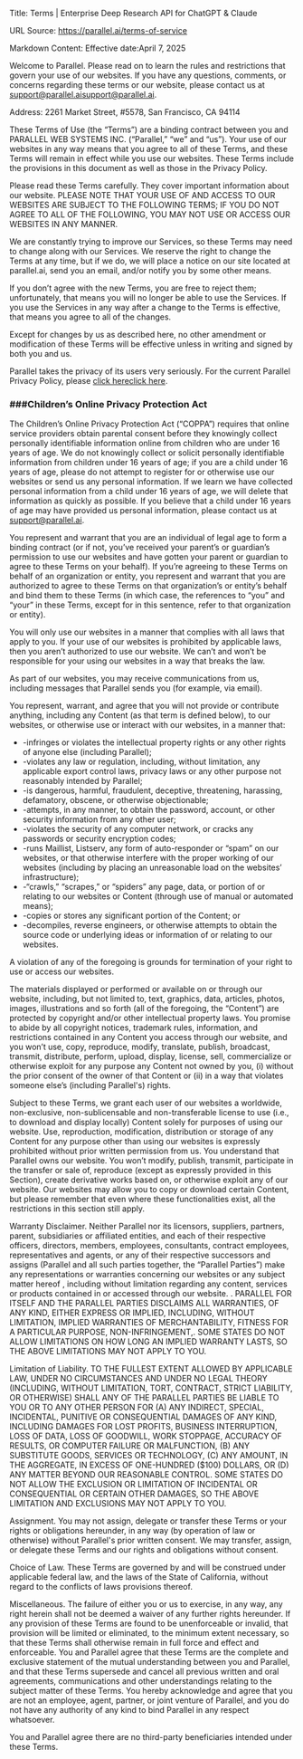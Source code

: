 Title: Terms | Enterprise Deep Research API for ChatGPT & Claude

URL Source: https://parallel.ai/terms-of-service

Markdown Content:
Effective date:April 7, 2025

Welcome to Parallel. Please read on to learn the rules and restrictions that govern your use of our websites. If you have any questions, comments, or concerns regarding these terms or our website, please contact us at [support@parallel.ai](mailto:support@parallel.ai)[support@parallel.ai]($mailto:support@parallel.ai).

Address: 2261 Market Street, #5578, San Francisco, CA 94114

These Terms of Use (the “Terms”) are a binding contract between you and PARALLEL WEB SYSTEMS INC. (“Parallel,” “we” and “us”). Your use of our websites in any way means that you agree to all of these Terms, and these Terms will remain in effect while you use our websites. These Terms include the provisions in this document as well as those in the Privacy Policy.

Please read these Terms carefully. They cover important information about our website. PLEASE NOTE THAT YOUR USE OF AND ACCESS TO OUR WEBSITES ARE SUBJECT TO THE FOLLOWING TERMS; IF YOU DO NOT AGREE TO ALL OF THE FOLLOWING, YOU MAY NOT USE OR ACCESS OUR WEBSITES IN ANY MANNER.

We are constantly trying to improve our Services, so these Terms may need to change along with our Services. We reserve the right to change the Terms at any time, but if we do, we will place a notice on our site located at parallel.ai, send you an email, and/or notify you by some other means.

If you don’t agree with the new Terms, you are free to reject them; unfortunately, that means you will no longer be able to use the Services. If you use the Services in any way after a change to the Terms is effective, that means you agree to all of the changes.

Except for changes by us as described here, no other amendment or modification of these Terms will be effective unless in writing and signed by both you and us.

Parallel takes the privacy of its users very seriously. For the current Parallel Privacy Policy, please [click here](https://www.parallel.ai/privacy-policy)[click here]($https://www.parallel.ai/privacy-policy).

### ###Children’s Online Privacy Protection Act

The Children’s Online Privacy Protection Act (“COPPA”) requires that online service providers obtain parental consent before they knowingly collect personally identifiable information online from children who are under 16 years of age. We do not knowingly collect or solicit personally identifiable information from children under 16 years of age; if you are a child under 16 years of age, please do not attempt to register for or otherwise use our websites or send us any personal information. If we learn we have collected personal information from a child under 16 years of age, we will delete that information as quickly as possible. If you believe that a child under 16 years of age may have provided us personal information, please contact us at support@parallel.ai.

You represent and warrant that you are an individual of legal age to form a binding contract (or if not, you’ve received your parent’s or guardian’s permission to use our websites and have gotten your parent or guardian to agree to these Terms on your behalf). If you’re agreeing to these Terms on behalf of an organization or entity, you represent and warrant that you are authorized to agree to these Terms on that organization’s or entity’s behalf and bind them to these Terms (in which case, the references to “you” and “your” in these Terms, except for in this sentence, refer to that organization or entity).

You will only use our websites in a manner that complies with all laws that apply to you. If your use of our websites is prohibited by applicable laws, then you aren’t authorized to use our website. We can’t and won’t be responsible for your using our websites in a way that breaks the law.

As part of our websites, you may receive communications from us, including messages that Parallel sends you (for example, via email).

You represent, warrant, and agree that you will not provide or contribute anything, including any Content (as that term is defined below), to our websites, or otherwise use or interact with our websites, in a manner that:

*   -infringes or violates the intellectual property rights or any other rights of anyone else (including Parallel);
*   -violates any law or regulation, including, without limitation, any applicable export control laws, privacy laws or any other purpose not reasonably intended by Parallel;
*   -is dangerous, harmful, fraudulent, deceptive, threatening, harassing, defamatory, obscene, or otherwise objectionable;
*   -attempts, in any manner, to obtain the password, account, or other security information from any other user;
*   -violates the security of any computer network, or cracks any passwords or security encryption codes;
*   -runs Maillist, Listserv, any form of auto-responder or “spam” on our websites, or that otherwise interfere with the proper working of our websites (including by placing an unreasonable load on the websites’ infrastructure);
*   -“crawls,” “scrapes,” or “spiders” any page, data, or portion of or relating to our websites or Content (through use of manual or automated means);
*   -copies or stores any significant portion of the Content; or
*   -decompiles, reverse engineers, or otherwise attempts to obtain the source code or underlying ideas or information of or relating to our websites.

A violation of any of the foregoing is grounds for termination of your right to use or access our websites.

The materials displayed or performed or available on or through our website, including, but not limited to, text, graphics, data, articles, photos, images, illustrations and so forth (all of the foregoing, the “Content”) are protected by copyright and/or other intellectual property laws. You promise to abide by all copyright notices, trademark rules, information, and restrictions contained in any Content you access through our website, and you won’t use, copy, reproduce, modify, translate, publish, broadcast, transmit, distribute, perform, upload, display, license, sell, commercialize or otherwise exploit for any purpose any Content not owned by you, (i) without the prior consent of the owner of that Content or (ii) in a way that violates someone else’s (including Parallel's) rights.

Subject to these Terms, we grant each user of our websites a worldwide, non-exclusive, non-sublicensable and non-transferable license to use (i.e., to download and display locally) Content solely for purposes of using our website. Use, reproduction, modification, distribution or storage of any Content for any purpose other than using our websites is expressly prohibited without prior written permission from us. You understand that Parallel owns our website. You won’t modify, publish, transmit, participate in the transfer or sale of, reproduce (except as expressly provided in this Section), create derivative works based on, or otherwise exploit any of our website. Our websites may allow you to copy or download certain Content, but please remember that even where these functionalities exist, all the restrictions in this section still apply.

Warranty Disclaimer. Neither Parallel nor its licensors, suppliers, partners, parent, subsidiaries or affiliated entities, and each of their respective officers, directors, members, employees, consultants, contract employees, representatives and agents, or any of their respective successors and assigns (Parallel and all such parties together, the “Parallel Parties”) make any representations or warranties concerning our websites or any subject matter hereof , including without limitation regarding any content, services or products contained in or accessed through our website. . PARALLEL FOR ITSELF AND THE PARALLEL PARTIES DISCLAIMS ALL WARRANTIES, OF ANY KIND, EITHER EXPRESS OR IMPLIED, INCLUDING, WITHOUT LIMITATION, IMPLIED WARRANTIES OF MERCHANTABILITY, FITNESS FOR A PARTICULAR PURPOSE, NON-INFRINGEMENT,. SOME STATES DO NOT ALLOW LIMITATIONS ON HOW LONG AN IMPLIED WARRANTY LASTS, SO THE ABOVE LIMITATIONS MAY NOT APPLY TO YOU.

Limitation of Liability. TO THE FULLEST EXTENT ALLOWED BY APPLICABLE LAW, UNDER NO CIRCUMSTANCES AND UNDER NO LEGAL THEORY (INCLUDING, WITHOUT LIMITATION, TORT, CONTRACT, STRICT LIABILITY, OR OTHERWISE) SHALL ANY OF THE PARALLEL PARTIES BE LIABLE TO YOU OR TO ANY OTHER PERSON FOR (A) ANY INDIRECT, SPECIAL, INCIDENTAL, PUNITIVE OR CONSEQUENTIAL DAMAGES OF ANY KIND, INCLUDING DAMAGES FOR LOST PROFITS, BUSINESS INTERRUPTION, LOSS OF DATA, LOSS OF GOODWILL, WORK STOPPAGE, ACCURACY OF RESULTS, OR COMPUTER FAILURE OR MALFUNCTION, (B) ANY SUBSTITUTE GOODS, SERVICES OR TECHNOLOGY, (C) ANY AMOUNT, IN THE AGGREGATE, IN EXCESS OF ONE-HUNDRED ($100) DOLLARS, OR (D) ANY MATTER BEYOND OUR REASONABLE CONTROL. SOME STATES DO NOT ALLOW THE EXCLUSION OR LIMITATION OF INCIDENTAL OR CONSEQUENTIAL OR CERTAIN OTHER DAMAGES, SO THE ABOVE LIMITATION AND EXCLUSIONS MAY NOT APPLY TO YOU.

Assignment. You may not assign, delegate or transfer these Terms or your rights or obligations hereunder, in any way (by operation of law or otherwise) without Parallel's prior written consent. We may transfer, assign, or delegate these Terms and our rights and obligations without consent.

Choice of Law. These Terms are governed by and will be construed under applicable federal law, and the laws of the State of California, without regard to the conflicts of laws provisions thereof.

Miscellaneous. The failure of either you or us to exercise, in any way, any right herein shall not be deemed a waiver of any further rights hereunder. If any provision of these Terms are found to be unenforceable or invalid, that provision will be limited or eliminated, to the minimum extent necessary, so that these Terms shall otherwise remain in full force and effect and enforceable. You and Parallel agree that these Terms are the complete and exclusive statement of the mutual understanding between you and Parallel, and that these Terms supersede and cancel all previous written and oral agreements, communications and other understandings relating to the subject matter of these Terms. You hereby acknowledge and agree that you are not an employee, agent, partner, or joint venture of Parallel, and you do not have any authority of any kind to bind Parallel in any respect whatsoever.

You and Parallel agree there are no third-party beneficiaries intended under these Terms.
